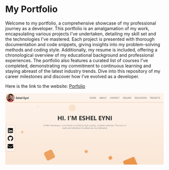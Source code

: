 # My Portfolio

Welcome to my portfolio, a comprehensive showcase of my professional journey as a developer. This portfolio is an amalgamation of my work, encapsulating various projects I've undertaken, detailing my skill set and the technologies I've mastered. Each project is presented with thorough documentation and code snippets, giving insights into my problem-solving methods and coding style. Additionally, my resume is included, offering a chronological overview of my educational background and professional experiences. The portfolio also features a curated list of courses I've completed, demonstrating my commitment to continuous learning and staying abreast of the latest industry trends. Dive into this repository of my career milestones and discover how I've evolved as a developer.

Here is the link to the website: [Porfolio](https://esheleyni.netlify.app/home)

![Main board image](screenshots/Screenshot-1.png)
